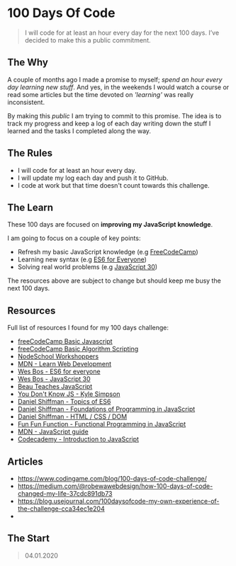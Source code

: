 # 100 Days Of Code

> I will code for at least an hour every day for the next 100 days. I’ve decided to make this a public commitment.

## The Why
A couple of months ago I made a promise to myself; *spend an hour every day learning new stuff*. And yes, in the weekends I would watch a course or read some articles but the time devoted on *'learning'* was really inconsistent. 

By making this *public* I am trying to commit to this promise. The idea is to track my progress and keep a log of each day writing down the stuff I learned and the tasks I completed along the way.

## The Rules
* I will code for at least an hour every day.
* I will update my log each day and push it to GitHub.
* I code at work but that time doesn't count towards this challenge.

## The Learn

These 100 days are focused on **improving my JavaScript knowledge**. 
 
I am going to focus on a couple of key points:

* Refresh my basic JavaScript knowledge (e.g [FreeCodeCamp](https://www.freecodecamp.org))
* Learning new syntax (e.g [ES6 for Everyone](https://es6.io/))
* Solving real world problems (e.g [JavaScript 30](https://javascript30.com/))

The resources above are subject to change but should keep me busy the next 100 days.

## Resources
Full list of resources I found for my 100 days challenge:
* [freeCodeCamp Basic Javascript](https://www.freecodecamp.org)
* [freeCodeCamp Basic Algorithm Scripting](https://www.freecodecamp.org)
* [NodeSchool Workshoppers](https://www.nodeschool.io)
* [MDN - Learn Web Development](https://developer.mozilla.org/en-US/docs/Learn/JavaScript)
* [Wes Bos - ES6 for everyone](https://es6.io/)
* [Wes Bos - JavaScript 30](https://javascript30.com/)
* [Beau Teaches JavaScript](https://www.youtube.com/watch?v=le-URjBhevE&list=PLWKjhJtqVAbk2qRZtWSzCIN38JC_NdhW5)
* [You Don't Know JS - Kyle Simpson](https://github.com/getify/You-Dont-Know-JS/blob/master/up%20%26%20going/ch1.md)
* [Daniel Shiffman - Topics of ES6](https://www.youtube.com/watch?v=q8SHaDQdul0&list=PLRqwX-V7Uu6YgpA3Oht-7B4NBQwFVe3pr)
* [Daniel Shiffman - Foundations of Programming in JavaScript](https://www.youtube.com/watch?v=8j0UDiN7my4&index=1&list=PLRqwX-V7Uu6Zy51Q-x9tMWIv9cueOFTFA)  
* [Daniel Shiffman - HTML / CSS / DOM](https://www.youtube.com/watch?v=URSH0QpxKo8&list=PLRqwX-V7Uu6bI1SlcCRfLH79HZrFAtBvX&index=1)
* [ Fun Fun Function - Functional Programming in JavaScript](https://www.youtube.com/watch?v=BMUiFMZr7vk&list=PL0zVEGEvSaeEd9hlmCXrk5yUyqUag-n84) 
* [MDN - JavaScript guide](https://developer.mozilla.org/en-US/docs/Web/JavaScript/Guide)
* [Codecademy - Introduction to JavaScript](https://www.codecademy.com/learn/introduction-to-javascript)

## Articles
* <https://www.codingame.com/blog/100-days-of-code-challenge/>
* <https://medium.com/@robewawebdesign/how-100-days-of-code-changed-my-life-37cdc891db73>
* <https://blog.usejournal.com/100daysofcode-my-own-experience-of-the-challenge-cca34ec1e204>
* 

## The Start

> 04.01.2020